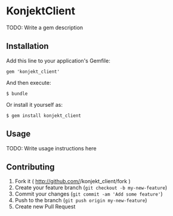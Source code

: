 # KonjektClient

TODO: Write a gem description

## Installation

Add this line to your application's Gemfile:

    gem 'konjekt_client'

And then execute:

    $ bundle

Or install it yourself as:

    $ gem install konjekt_client

## Usage

TODO: Write usage instructions here

## Contributing

1. Fork it ( http://github.com/<my-github-username>/konjekt_client/fork )
2. Create your feature branch (`git checkout -b my-new-feature`)
3. Commit your changes (`git commit -am 'Add some feature'`)
4. Push to the branch (`git push origin my-new-feature`)
5. Create new Pull Request

